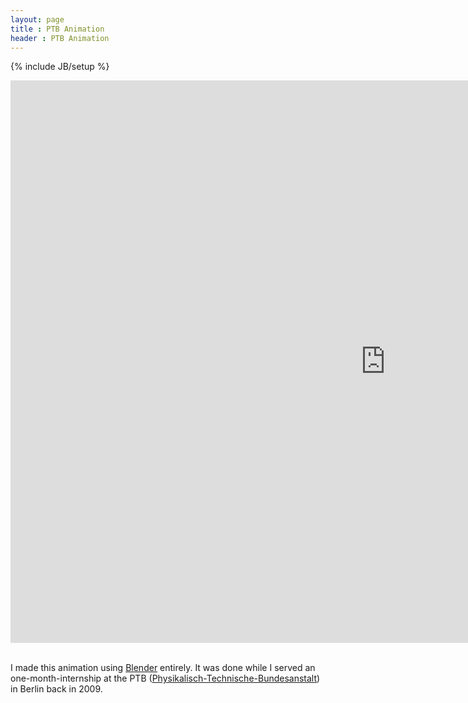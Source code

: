 ```yaml
---
layout: page
title : PTB Animation
header : PTB Animation
---
```

{% include JB/setup %}

<div class="responsive-video-43">
<iframe src="http://player.vimeo.com/video/6830808?title=0&amp;byline=0&amp;portrait=0&amp;color=F5994D" width="1200" height="900" frameborder="0" webkitAllowFullScreen allowFullScreen></iframe>
</div>

<br>

I made this animation using <a href="http://www.blender.org/">Blender</a> entirely. It was done while I served an one-month-internship at the PTB (<a href="http://www.ptb.de/">Physikalisch-Technische-Bundesanstalt</a>) in Berlin back in 2009.
